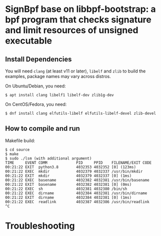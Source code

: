 # SignBpf base on libbpf-bootstrap: a bpf program that checks signature and limit resources of unsigned executable
## Install Dependencies

You will need `clang` (at least v11 or later), `libelf` and `zlib` to build
the examples, package names may vary across distros.

On Ubuntu/Debian, you need:
```shell
$ apt install clang libelf1 libelf-dev zlib1g-dev
```

On CentOS/Fedora, you need:
```shell
$ dnf install clang elfutils-libelf elfutils-libelf-devel zlib-devel
```

## How to compile and run

Makefile build:

```
$ cd source
$ make
$ sudo ./lsm (with additional argument)
TIME     EVENT COMM             PID     PPID    FILENAME/EXIT CODE
00:21:22 EXIT  python3.8        4032353 4032352 [0] (123ms)
00:21:22 EXEC  mkdir            4032379 4032337 /usr/bin/mkdir
00:21:22 EXIT  mkdir            4032379 4032337 [0] (1ms)
00:21:22 EXEC  basename         4032382 4032381 /usr/bin/basename
00:21:22 EXIT  basename         4032382 4032381 [0] (0ms)
00:21:22 EXEC  sh               4032381 4032380 /bin/sh
00:21:22 EXEC  dirname          4032384 4032381 /usr/bin/dirname
00:21:22 EXIT  dirname          4032384 4032381 [0] (1ms)
00:21:22 EXEC  readlink         4032387 4032386 /usr/bin/readlink
^C
```


# Troubleshooting
```

